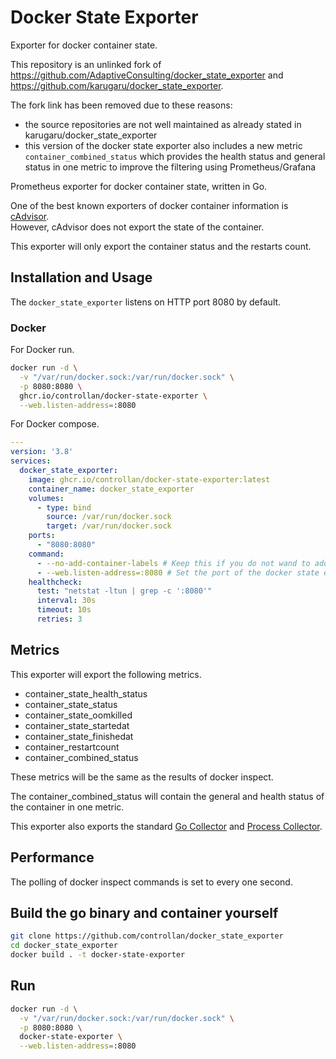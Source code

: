 # Docker State Exporter

Exporter for docker container state.

This repository is an unlinked fork of https://github.com/AdaptiveConsulting/docker_state_exporter and 
https://github.com/karugaru/docker_state_exporter.

The fork link has been removed due to these reasons:
- the source repositories are not well maintained as already stated in karugaru/docker_state_exporter
- this version of the docker state exporter also includes a new metric ``container_combined_status`` which provides the
health status and general status in one metric to improve the filtering using Prometheus/Grafana

Prometheus exporter for docker container state, written in Go.

One of the best known exporters of docker container information is [cAdvisor](https://github.com/google/cadvisor).\
However, cAdvisor does not export the state of the container.

This exporter will only export the container status and the restarts count.

## Installation and Usage

The `docker_state_exporter` listens on HTTP port 8080 by default.

### Docker

For Docker run.

```bash
docker run -d \
  -v "/var/run/docker.sock:/var/run/docker.sock" \
  -p 8080:8080 \
  ghcr.io/controllan/docker-state-exporter \
  --web.listen-address=:8080
```

For Docker compose.

```yaml
---
version: '3.8'
services:
  docker_state_exporter:
    image: ghcr.io/controllan/docker-state-exporter:latest
    container_name: docker_state_exporter
    volumes:
      - type: bind
        source: /var/run/docker.sock
        target: /var/run/docker.sock
    ports:
      - "8080:8080"
    command:
      - --no-add-container-labels # Keep this if you do not wand to add container labels.
      - --web.listen-address=:8080 # Set the port of the docker state exporter
    healthcheck:
      test: "netstat -ltun | grep -c ':8080'"
      interval: 30s
      timeout: 10s
      retries: 3
```

## Metrics

This exporter will export the following metrics.

- container_state_health_status
- container_state_status
- container_state_oomkilled
- container_state_startedat
- container_state_finishedat
- container_restartcount
- container_combined_status

These metrics will be the same as the results of docker inspect.

The container_combined_status will contain the general and health status of the container in one metric.

This exporter also exports the standard
[Go Collector](https://pkg.go.dev/github.com/prometheus/client_golang/prometheus#NewGoCollector)
and [Process Collector](https://pkg.go.dev/github.com/prometheus/client_golang/prometheus#NewProcessCollector).

## Performance

The polling of docker inspect commands is set to every one second.

## Build the go binary and container yourself

```bash
git clone https://github.com/controllan/docker_state_exporter
cd docker_state_exporter
docker build . -t docker-state-exporter
```

## Run

```bash
docker run -d \
  -v "/var/run/docker.sock:/var/run/docker.sock" \
  -p 8080:8080 \
  docker-state-exporter \
  --web.listen-address=:8080
```
